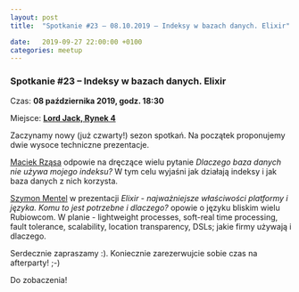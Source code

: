 ```yaml
---
layout: post
title:  "Spotkanie #23 – 08.10.2019 – Indeksy w bazach danych. Elixir"

date:   2019-09-27 22:00:00 +0100
categories: meetup
---
```


### Spotkanie #23 – Indeksy w bazach danych. Elixir

Czas: **08 października 2019, godz. 18:30**

Miejsce: **[Lord Jack, Rynek 4](https://goo.gl/maps/zrtPaZJ5W8E2)**

Zaczynamy nowy (już czwarty!) sezon spotkań. Na początek proponujemy dwie wysoce techniczne prezentacje.

[Maciek Rząsa](https://twitter.com/mjrzasa) odpowie na dręczące wielu pytanie _Dlaczego baza danych nie używa mojego indeksu?_ W tym celu wyjaśni jak działają indeksy i jak baza danych z nich korzysta.

[Szymon Mentel](https://twitter.com/szymonmentel) w prezentacji _Elixir - najważniejsze właściwości platformy i języka. Komu to jest potrzebne i dlaczego?_ opowie o języku bliskim wielu Rubiowcom. W planie - lightweight processes, soft-real time processing, fault tolerance, scalability, location transparency, DSLs; jakie firmy używają i dlaczego.

Serdecznie zapraszamy :). Koniecznie zarezerwujcie sobie czas na afterparty! ;-)

Do zobaczenia!
